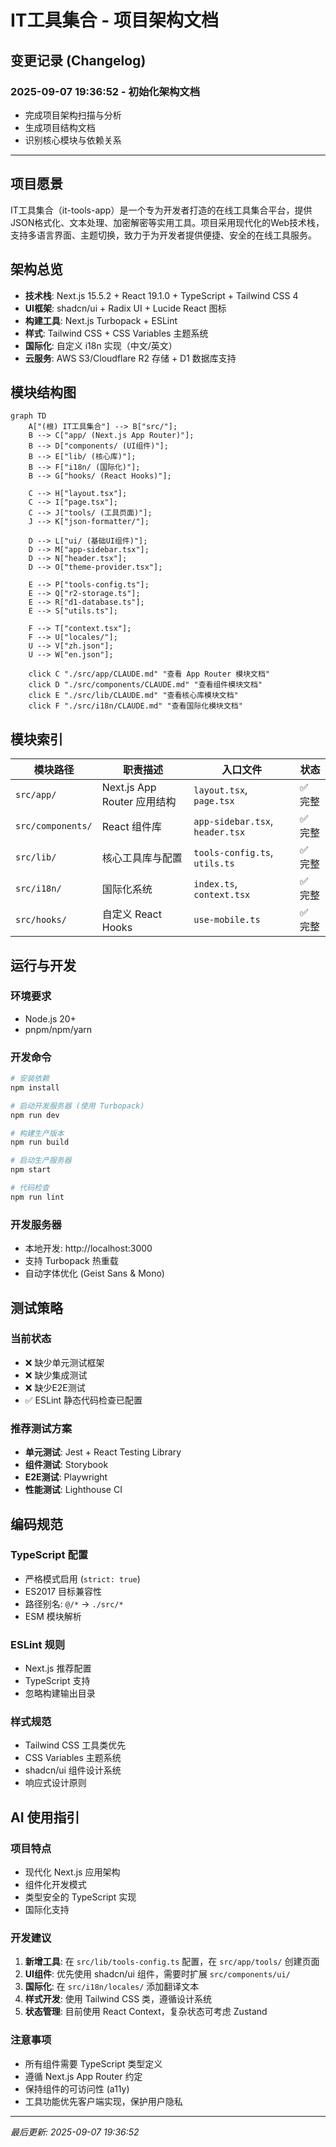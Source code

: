 # IT工具集合 - 项目架构文档

## 变更记录 (Changelog)

### 2025-09-07 19:36:52 - 初始化架构文档
- 完成项目架构扫描与分析
- 生成项目结构文档
- 识别核心模块与依赖关系

---

## 项目愿景

IT工具集合（it-tools-app）是一个专为开发者打造的在线工具集合平台，提供JSON格式化、文本处理、加密解密等实用工具。项目采用现代化的Web技术栈，支持多语言界面、主题切换，致力于为开发者提供便捷、安全的在线工具服务。

## 架构总览

- **技术栈**: Next.js 15.5.2 + React 19.1.0 + TypeScript + Tailwind CSS 4
- **UI框架**: shadcn/ui + Radix UI + Lucide React 图标
- **构建工具**: Next.js Turbopack + ESLint
- **样式**: Tailwind CSS + CSS Variables 主题系统
- **国际化**: 自定义 i18n 实现（中文/英文）
- **云服务**: AWS S3/Cloudflare R2 存储 + D1 数据库支持

## 模块结构图

```mermaid
graph TD
    A["(根) IT工具集合"] --> B["src/"];
    B --> C["app/ (Next.js App Router)"];
    B --> D["components/ (UI组件)"];
    B --> E["lib/ (核心库)"];
    B --> F["i18n/ (国际化)"];
    B --> G["hooks/ (React Hooks)"];
    
    C --> H["layout.tsx"];
    C --> I["page.tsx"];
    C --> J["tools/ (工具页面)"];
    J --> K["json-formatter/"];
    
    D --> L["ui/ (基础UI组件)"];
    D --> M["app-sidebar.tsx"];
    D --> N["header.tsx"];
    D --> O["theme-provider.tsx"];
    
    E --> P["tools-config.ts"];
    E --> Q["r2-storage.ts"];
    E --> R["d1-database.ts"];
    E --> S["utils.ts"];
    
    F --> T["context.tsx"];
    F --> U["locales/"];
    U --> V["zh.json"];
    U --> W["en.json"];

    click C "./src/app/CLAUDE.md" "查看 App Router 模块文档"
    click D "./src/components/CLAUDE.md" "查看组件模块文档"
    click E "./src/lib/CLAUDE.md" "查看核心库模块文档"
    click F "./src/i18n/CLAUDE.md" "查看国际化模块文档"
```

## 模块索引

| 模块路径 | 职责描述 | 入口文件 | 状态 |
|---------|---------|---------|------|
| `src/app/` | Next.js App Router 应用结构 | `layout.tsx`, `page.tsx` | ✅ 完整 |
| `src/components/` | React 组件库 | `app-sidebar.tsx`, `header.tsx` | ✅ 完整 |
| `src/lib/` | 核心工具库与配置 | `tools-config.ts`, `utils.ts` | ✅ 完整 |
| `src/i18n/` | 国际化系统 | `index.ts`, `context.tsx` | ✅ 完整 |
| `src/hooks/` | 自定义 React Hooks | `use-mobile.ts` | ✅ 完整 |

## 运行与开发

### 环境要求
- Node.js 20+
- pnpm/npm/yarn

### 开发命令
```bash
# 安装依赖
npm install

# 启动开发服务器 (使用 Turbopack)
npm run dev

# 构建生产版本
npm run build

# 启动生产服务器
npm start

# 代码检查
npm run lint
```

### 开发服务器
- 本地开发: http://localhost:3000
- 支持 Turbopack 热重载
- 自动字体优化 (Geist Sans & Mono)

## 测试策略

### 当前状态
- ❌ 缺少单元测试框架
- ❌ 缺少集成测试
- ❌ 缺少E2E测试
- ✅ ESLint 静态代码检查已配置

### 推荐测试方案
- **单元测试**: Jest + React Testing Library
- **组件测试**: Storybook
- **E2E测试**: Playwright
- **性能测试**: Lighthouse CI

## 编码规范

### TypeScript 配置
- 严格模式启用 (`strict: true`)
- ES2017 目标兼容性
- 路径别名: `@/*` → `./src/*`
- ESM 模块解析

### ESLint 规则
- Next.js 推荐配置
- TypeScript 支持
- 忽略构建输出目录

### 样式规范
- Tailwind CSS 工具类优先
- CSS Variables 主题系统
- shadcn/ui 组件设计系统
- 响应式设计原则

## AI 使用指引

### 项目特点
- 现代化 Next.js 应用架构
- 组件化开发模式
- 类型安全的 TypeScript 实现
- 国际化支持

### 开发建议
1. **新增工具**: 在 `src/lib/tools-config.ts` 配置，在 `src/app/tools/` 创建页面
2. **UI组件**: 优先使用 shadcn/ui 组件，需要时扩展 `src/components/ui/`
3. **国际化**: 在 `src/i18n/locales/` 添加翻译文本
4. **样式开发**: 使用 Tailwind CSS 类，遵循设计系统
5. **状态管理**: 目前使用 React Context，复杂状态可考虑 Zustand

### 注意事项
- 所有组件需要 TypeScript 类型定义
- 遵循 Next.js App Router 约定
- 保持组件的可访问性 (a11y)
- 工具功能优先客户端实现，保护用户隐私

---

*最后更新: 2025-09-07 19:36:52*